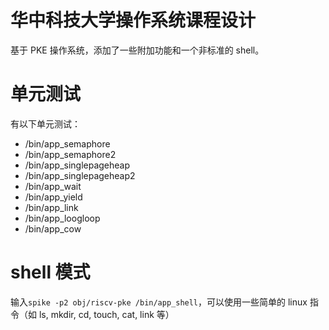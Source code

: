 # 华中科技大学操作系统课程设计

基于 PKE 操作系统，添加了一些附加功能和一个非标准的 shell。

# 单元测试
有以下单元测试：

- /bin/app_semaphore
- /bin/app_semaphore2
- /bin/app_singlepageheap
- /bin/app_singlepageheap2
- /bin/app_wait
- /bin/app_yield
- /bin/app_link
- /bin/app_loogloop
- /bin/app_cow

# shell 模式
输入`spike -p2 obj/riscv-pke /bin/app_shell`，可以使用一些简单的 linux 指令（如 ls, mkdir, cd, touch, cat, link 等）




